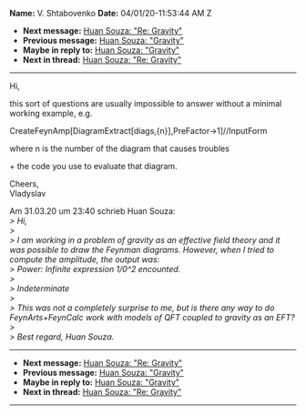 **Name:** V. Shtabovenko
**Date:** 04/01/20-11:53:44 AM Z

  - **Next message:** [Huan Souza: "Re: Gravity"](1581.html)
  - **Previous message:** [Huan Souza: "Gravity"](1579.html)
  - **Maybe in reply to:** [Huan Souza: "Gravity"](1579.html)
  - **Next in thread:** [Huan Souza: "Re: Gravity"](1581.html)

-----

Hi,  

this sort of questions are usually impossible to answer without a
minimal working example, e.g.  

CreateFeynAmp[DiagramExtract[diags,{n}],PreFactor-\>1]//InputForm  

where n is the number of the diagram that causes troubles  

\+ the code you use to evaluate that diagram.  

Cheers,  
Vladyslav  

Am 31.03.20 um 23:40 schrieb Huan Souza:  
*\> Hi,*  
*\>*  
*\> I am working in a problem of gravity as an effective field theory
and it was possible to draw the Feynman diagrams. However, when I tried
to compute the amplitude, the output was:*  
*\> Power: Infinite expression 1/0^2 encounted.*  
*\>*  
*\> Indeterminate*  
*\>*  
*\> This was not a completely surprise to me, but is there any way to do
FeynArts+FeynCalc work with models of QFT coupled to gravity as an
EFT?*  
*\>*  
*\> Best regard, Huan Souza.*  

-----

  - **Next message:** [Huan Souza: "Re: Gravity"](1581.html)
  - **Previous message:** [Huan Souza: "Gravity"](1579.html)
  - **Maybe in reply to:** [Huan Souza: "Gravity"](1579.html)
  - **Next in thread:** [Huan Souza: "Re: Gravity"](1581.html)

-----


